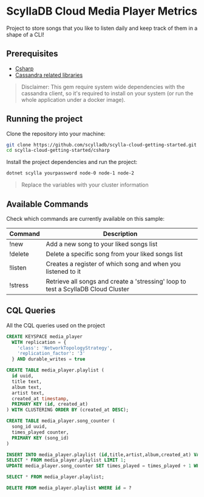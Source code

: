 # ScyllaDB Cloud Media Player Metrics

Project to store songs that you like to listen daily and keep track of them in a shape of a CLI!

## Prerequisites

* [Csharp]()
* [Cassandra related libraries](https://cassandra.apache.org/doc/latest/cassandra/getting_started/installing.html)

> Disclaimer: This gem require system wide dependencies with the cassandra client, so it's required to install on your system (or run the whole application under a docker image).

## Running the project

Clone the repository into your machine:

```sh
git clone https://github.com/scylladb/scylla-cloud-getting-started.git
cd scylla-cloud-getting-started/csharp
```

Install the project dependencies and run the project: 

```sh
dotnet scylla yourpassword node-0 node-1 node-2
```

> Replace the variables with your cluster information

## Available Commands

Check which commands are currently available on this sample:

| Command  | Description |
|---|---|
| !new   | Add a new song to your liked songs list   |
| !delete  | Delete a specific song from your liked songs list   |
| !listen  | Creates a register of which song and when you listened to it  |
| !stress  | Retrieve all songs and create a 'stressing' loop to test a ScyllaDB Cloud Cluster |

## CQL Queries

All the CQL queries used on the project

```sql
CREATE KEYSPACE media_player
  WITH replication = {
    'class': 'NetworkTopologyStrategy',
    'replication_factor': '3'
  } AND durable_writes = true

CREATE TABLE media_player.playlist (
  id uuid,
  title text,
  album text,
  artist text,
  created_at timestamp,
  PRIMARY KEY (id, created_at)
) WITH CLUSTERING ORDER BY (created_at DESC);

CREATE TABLE media_player.song_counter (
  song_id uuid,
  times_played counter,
  PRIMARY KEY (song_id)
)

INSERT INTO media_player.playlist (id,title,artist,album,created_at) VALUES (now(),?,?,?,?);
SELECT * FROM media_player.playlist LIMIT 1;
UPDATE media_player.song_counter SET times_played = times_played + 1 WHERE song_id = ?

SELECT * FROM media_player.playlist;

DELETE FROM media_player.playlist WHERE id = ?
```
